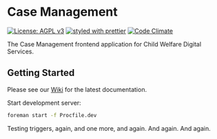 # Case Management

[![License: AGPL v3](https://img.shields.io/badge/License-AGPL%20v3-blue.svg)](https://www.gnu.org/licenses/agpl-3.0)
[![styled with prettier](https://img.shields.io/badge/styled_with-prettier-ff69b4.svg)](https://github.com/prettier/prettier)
[![Code Climate](https://codeclimate.com/repos/5991e8661a3e44026400036c/badges/ddce5b501816b4bfc1ab/gpa.svg)](https://codeclimate.com/repos/5991e8661a3e44026400036c/feed)

The Case Management frontend application for Child Welfare Digital Services.

## Getting Started

Please see our [Wiki](https://github.com/ca-cwds/case-management/wiki) for the latest documentation.

Start development server:

```sh
foreman start -f Procfile.dev
```

Testing triggers, again, and one more, and again.
And again.
And again.
